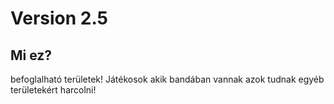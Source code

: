# Version 2.5

## Mi ez?
befoglalható területek! Játékosok akik bandában vannak azok tudnak egyéb területekért harcolni!





